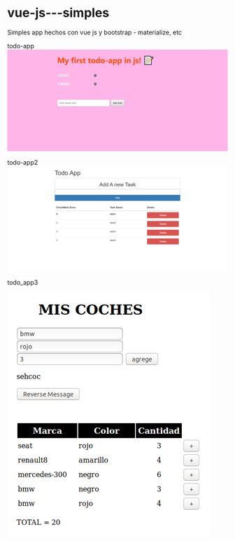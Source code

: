 # vue-js---simples
Simples app hechos con vue js y bootstrap - materialize, etc

todo-app
![Alt text](todo-app.png)

todo-app2
![Alt text](todo-app2.png)


todo_app3

![Alt text](todo_app3.png)
